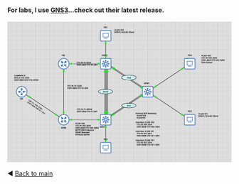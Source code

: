 #### For labs, I use [GNS3](https://github.com/GNS3/gns3-gui/releases?q=2.2.&expanded=true)...check out their latest release.

![Topogolgy](https://github.com/tech-zero/assets/blob/main/images/gns3-2.png)

◀️ [Back to main](../) 

